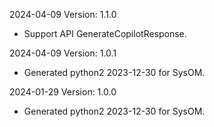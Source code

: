 2024-04-09 Version: 1.1.0
- Support API GenerateCopilotResponse.


2024-04-09 Version: 1.0.1
- Generated python2 2023-12-30 for SysOM.

2024-01-29 Version: 1.0.0
- Generated python2 2023-12-30 for SysOM.


